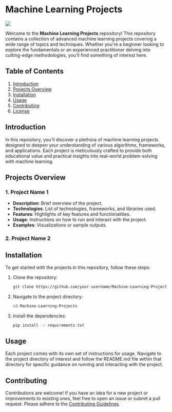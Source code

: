 # Machine Learning Projects
<img src="https://abeyon.com/wp-content/uploads/2018/11/0.png">


Welcome to the **Machine Learning Projects** repository! This repository contains a collection of advanced machine learning projects covering a wide range of topics and techniques. Whether you're a beginner looking to explore the fundamentals or an experienced practitioner delving into cutting-edge methodologies, you'll find something of interest here.

## Table of Contents

1. [Introduction](#introduction)
2. [Projects Overview](#projects-overview)
3. [Installation](#installation)
4. [Usage](#usage)
5. [Contributing](#contributing)
6. [License](#license)

## Introduction

In this repository, you'll discover a plethora of machine learning projects designed to deepen your understanding of various algorithms, frameworks, and applications. Each project is meticulously crafted to provide both educational value and practical insights into real-world problem-solving with machine learning.

## Projects Overview

### 1. Project Name 1

- **Description**: Brief overview of the project.
- **Technologies**: List of technologies, frameworks, and libraries used.
- **Features**: Highlights of key features and functionalities.
- **Usage**: Instructions on how to run and interact with the project.
- **Examples**: Visualizations or sample outputs.

### 2. Project Name 2



## Installation

To get started with the projects in this repository, follow these steps:

1. Clone the repository:

   ```bash
   git clone https://github.com/your-username/Machine-Learning-Projects.git
   ```

2. Navigate to the project directory:

   ```bash
   cd Machine-Learning-Projects
   ```

3. Install the dependencies:

   ```bash
   pip install -r requirements.txt
   ```

## Usage

Each project comes with its own set of instructions for usage. Navigate to the project directory of interest and follow the README.md file within that directory for specific guidance on running and interacting with the project.

## Contributing

Contributions are welcome! If you have an idea for a new project or improvements to existing ones, feel free to open an issue or submit a pull request. Please adhere to the [Contributing Guidelines](CONTRIBUTING.md).

